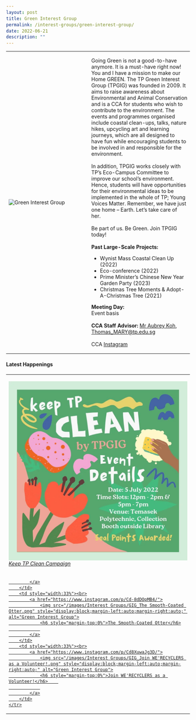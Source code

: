 ```yaml
---
layout: post
title: Green Interest Group
permalink: /interest-groups/green-interest-group/
date: 2022-06-21
description: ""
---
```

<div>
    <table>
        <tbody><tr>
            <td style="width:45%"><img src="/images/Interest Groups/TPGIG.jpeg" style="display:block;margin-left:auto;margin-right:auto;" alt="Green Interest Group"></td>
            <td>
                <p>
                    Going Green is not a good-to-have anymore. It is a must-have right now! You and I have a mission to make our Home GREEN. The TP Green Interest Group (TPGIG) was founded in 2009. It aims to raise awareness about Environmental and Animal Conservation and is a CCA for students who wish to contribute to the environment. The events and programmes organised include coastal clean-ups, talks, nature hikes, upcycling art and learning journeys, which are all designed to have fun while encouraging students to be involved in and responsible for the environment. <br><br>
									In addition, TPGIG works closely with TP’s Eco-Campus Committee to improve our school’s environment. Hence, students will have opportunities for their environmental ideas to be implemented in the whole of TP; Young Voices Matter. Remember, we have just one home – Earth. Let’s take care of her.
<br>
                    <br>
                    Be part of us. Be Green. Join TPGIG today!
                    <br>
                    <br>
                    <b>Past Large-Scale Projects:</b><br>
                  </p><ul>
										<li>Wynist Mass Coastal Clean Up (2022)</li>
										<li>Eco-conference (2022)</li>
										<li>Prime Minister’s Chinese New Year Garden Party (2023)</li>
										<li>Christmas Tree Moments &amp; Adopt-A-Christmas Tree (2021)</li>
							</ul>
							<p>
                    <b>Meeting Day:</b><br>
                    Event basis<br>
                    <br>
                    <b>CCA Staff Advisor:</b> <a href="Aubrey_KOH@TP.EDU.SG">Mr Aubrey Koh</a>, <a href="mailto:maryt@tp.edu.sg">Thomas_MARY@tp.edu.sg</a><br>
                    <br>
                    CCA <a href="https://www.instagram.com/tpgig">Instagram</a>
							</p>
                <p></p>
            </td>
        </tr>
    </tbody></table>
</div>

#### Latest Happenings

<table>
    <tbody><tr>
        <td style="width:33%"><br>
            <a href="https://www.instagram.com/p/CePpEVXvU3T/">
                <img src="/images/Interest Groups/GIG_Keep TP Clean Campaign.png" style="display:block;margin-left:auto;margin-right:auto;" alt="Green Interest Group">
                <h6 style="margin-top:0%">Keep TP Clean Campaign</h6>
                
            </a>
        </td>
        <td style="width:33%"><br>
            <a href="https://www.instagram.com/p/Cd-8dDOpMB4/">
                <img src="/images/Interest Groups/GIG_The Smooth-Coated Otter.png" style="display:block;margin-left:auto;margin-right:auto;" alt="Green Interest Group">
                <h6 style="margin-top:0%">The Smooth-Coated Otter</h6>
                
            </a>
        </td>
        <td style="width:33%"><br>
            <a href="https://www.instagram.com/p/Cd8XuwaJg3D/">
                <img src="/images/Interest Groups/GIG_Join WE'RECYCLERS as a Volunteer!.png" style="display:block;margin-left:auto;margin-right:auto;" alt="Green Interest Group">
                <h6 style="margin-top:0%">Join WE'RECYCLERS as a Volunteer!</h6>    
                
            </a>
        </td>
    </tr>
</tbody></table>